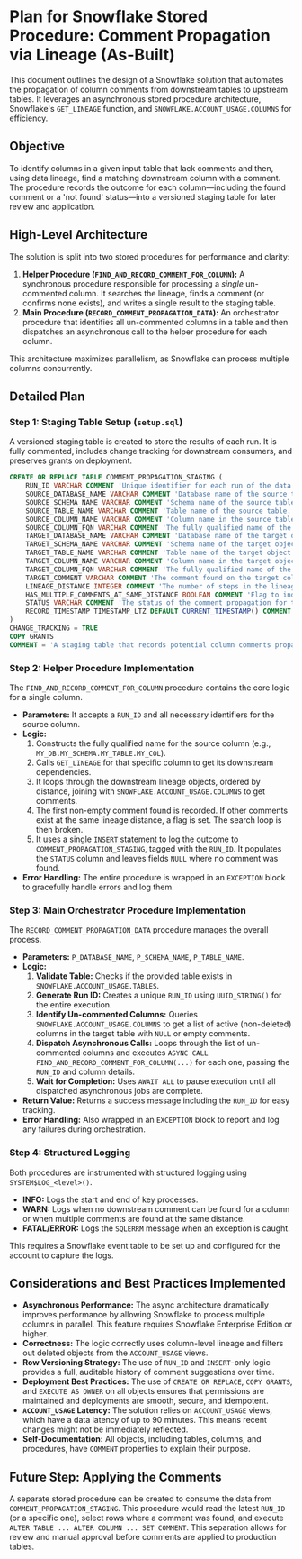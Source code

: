 # Plan for Snowflake Stored Procedure: Comment Propagation via Lineage (As-Built)

This document outlines the design of a Snowflake solution that automates the propagation of column comments from downstream tables to upstream tables. It leverages an asynchronous stored procedure architecture, Snowflake's `GET_LINEAGE` function, and `SNOWFLAKE.ACCOUNT_USAGE.COLUMNS` for efficiency.

## Objective

To identify columns in a given input table that lack comments and then, using data lineage, find a matching downstream column with a comment. The procedure records the outcome for each column—including the found comment or a 'not found' status—into a versioned staging table for later review and application.

## High-Level Architecture

The solution is split into two stored procedures for performance and clarity:

1. **Helper Procedure (`FIND_AND_RECORD_COMMENT_FOR_COLUMN`):** A synchronous procedure responsible for processing a *single* un-commented column. It searches the lineage, finds a comment (or confirms none exists), and writes a single result to the staging table.
2. **Main Procedure (`RECORD_COMMENT_PROPAGATION_DATA`):** An orchestrator procedure that identifies all un-commented columns in a table and then dispatches an asynchronous call to the helper procedure for each column.

This architecture maximizes parallelism, as Snowflake can process multiple columns concurrently.

## Detailed Plan

### Step 1: Staging Table Setup (`setup.sql`)

A versioned staging table is created to store the results of each run. It is fully commented, includes change tracking for downstream consumers, and preserves grants on deployment.

```sql
CREATE OR REPLACE TABLE COMMENT_PROPAGATION_STAGING (
    RUN_ID VARCHAR COMMENT 'Unique identifier for each run of the data propagation process.',
    SOURCE_DATABASE_NAME VARCHAR COMMENT 'Database name of the source table.',
    SOURCE_SCHEMA_NAME VARCHAR COMMENT 'Schema name of the source table.',
    SOURCE_TABLE_NAME VARCHAR COMMENT 'Table name of the source table.',
    SOURCE_COLUMN_NAME VARCHAR COMMENT 'Column name in the source table that is missing a comment.',
    SOURCE_COLUMN_FQN VARCHAR COMMENT 'The fully qualified name of the source column.',
    TARGET_DATABASE_NAME VARCHAR COMMENT 'Database name of the target object where a comment was found.',
    TARGET_SCHEMA_NAME VARCHAR COMMENT 'Schema name of the target object where a comment was found.',
    TARGET_TABLE_NAME VARCHAR COMMENT 'Table name of the target object where a comment was found.',
    TARGET_COLUMN_NAME VARCHAR COMMENT 'Column name in the target object where a comment was found.',
    TARGET_COLUMN_FQN VARCHAR COMMENT 'The fully qualified name of the target column where a comment was found.',
    TARGET_COMMENT VARCHAR COMMENT 'The comment found on the target column, or a status if none was found.',
    LINEAGE_DISTANCE INTEGER COMMENT 'The number of steps in the lineage between the source and target objects.',
    HAS_MULTIPLE_COMMENTS_AT_SAME_DISTANCE BOOLEAN COMMENT 'Flag to indicate if multiple comments were found at the same lineage distance.',
    STATUS VARCHAR COMMENT 'The status of the comment propagation for this column. One of COMMENT_FOUND, NO_COMMENT_FOUND, or MULTIPLE_COMMENTS_AT_SAME_DISTANCE.',
    RECORD_TIMESTAMP TIMESTAMP_LTZ DEFAULT CURRENT_TIMESTAMP() COMMENT 'The timestamp when this record was created.'
)
CHANGE_TRACKING = TRUE
COPY GRANTS
COMMENT = 'A staging table that records potential column comments propagated from downstream objects via data lineage.';
```

### Step 2: Helper Procedure Implementation

The `FIND_AND_RECORD_COMMENT_FOR_COLUMN` procedure contains the core logic for a single column.

* **Parameters:** It accepts a `RUN_ID` and all necessary identifiers for the source column.
* **Logic:**
    1. Constructs the fully qualified name for the source column (e.g., `MY_DB.MY_SCHEMA.MY_TABLE.MY_COL`).
    2. Calls `GET_LINEAGE` for that specific column to get its downstream dependencies.
    3. It loops through the downstream lineage objects, ordered by distance, joining with `SNOWFLAKE.ACCOUNT_USAGE.COLUMNS` to get comments.
    4. The first non-empty comment found is recorded. If other comments exist at the same lineage distance, a flag is set. The search loop is then broken.
    5. It uses a single `INSERT` statement to log the outcome to `COMMENT_PROPAGATION_STAGING`, tagged with the `RUN_ID`. It populates the `STATUS` column and leaves fields `NULL` where no comment was found.
* **Error Handling:** The entire procedure is wrapped in an `EXCEPTION` block to gracefully handle errors and log them.

### Step 3: Main Orchestrator Procedure Implementation

The `RECORD_COMMENT_PROPAGATION_DATA` procedure manages the overall process.

* **Parameters:** `P_DATABASE_NAME`, `P_SCHEMA_NAME`, `P_TABLE_NAME`.
* **Logic:**
    1. **Validate Table:** Checks if the provided table exists in `SNOWFLAKE.ACCOUNT_USAGE.TABLES`.
    2. **Generate Run ID:** Creates a unique `RUN_ID` using `UUID_STRING()` for the entire execution.
    3. **Identify Un-commented Columns:** Queries `SNOWFLAKE.ACCOUNT_USAGE.COLUMNS` to get a list of active (non-deleted) columns in the target table with `NULL` or empty comments.
    4. **Dispatch Asynchronous Calls:** Loops through the list of un-commented columns and executes `ASYNC CALL FIND_AND_RECORD_COMMENT_FOR_COLUMN(...)` for each one, passing the `RUN_ID` and column details.
    5. **Wait for Completion:** Uses `AWAIT ALL` to pause execution until all dispatched asynchronous jobs are complete.
* **Return Value:** Returns a success message including the `RUN_ID` for easy tracking.
* **Error Handling:** Also wrapped in an `EXCEPTION` block to report and log any failures during orchestration.

### Step 4: Structured Logging

Both procedures are instrumented with structured logging using `SYSTEM$LOG_<level>()`.

* **INFO:** Logs the start and end of key processes.
* **WARN:** Logs when no downstream comment can be found for a column or when multiple comments are found at the same distance.
* **FATAL/ERROR:** Logs the `SQLERRM` message when an exception is caught.

This requires a Snowflake event table to be set up and configured for the account to capture the logs.

## Considerations and Best Practices Implemented

* **Asynchronous Performance:** The async architecture dramatically improves performance by allowing Snowflake to process multiple columns in parallel. This feature requires Snowflake Enterprise Edition or higher.
* **Correctness:** The logic correctly uses column-level lineage and filters out deleted objects from the `ACCOUNT_USAGE` views.
* **Row Versioning Strategy:** The use of `RUN_ID` and `INSERT`-only logic provides a full, auditable history of comment suggestions over time.
* **Deployment Best Practices:** The use of `CREATE OR REPLACE`, `COPY GRANTS`, and `EXECUTE AS OWNER` on all objects ensures that permissions are maintained and deployments are smooth, secure, and idempotent.
* **`ACCOUNT_USAGE` Latency:** The solution relies on `ACCOUNT_USAGE` views, which have a data latency of up to 90 minutes. This means recent changes might not be immediately reflected.
* **Self-Documentation:** All objects, including tables, columns, and procedures, have `COMMENT` properties to explain their purpose.

## Future Step: Applying the Comments

A separate stored procedure can be created to consume the data from `COMMENT_PROPAGATION_STAGING`. This procedure would read the latest `RUN_ID` (or a specific one), select rows where a comment was found, and execute `ALTER TABLE ... ALTER COLUMN ... SET COMMENT`. This separation allows for review and manual approval before comments are applied to production tables.
